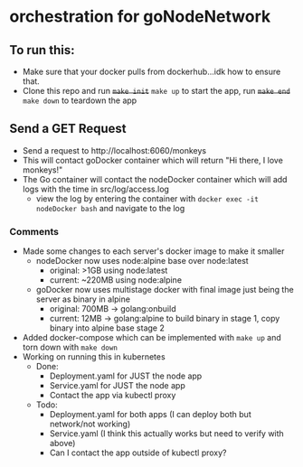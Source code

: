 # orchestration for goNodeNetwork

## To run this:

 - Make sure that your docker pulls from dockerhub...idk how to ensure that.
 - Clone this repo and run ~~`make init`~~ `make up` to start the app, run ~~`make end`~~ `make down` to teardown the app

## Send a GET Request
 - Send a request to http://localhost:6060/monkeys
 - This will contact goDocker container which will return "Hi there, I love monkeys!"
 - The Go container will contact the nodeDocker container which will add logs with the time in src/log/access.log
   - view the log by entering the container with `docker exec -it nodeDocker bash` and navigate to the log

### Comments
 - Made some changes to each server's docker image to make it smaller
   - nodeDocker now uses node:alpine base over node:latest
     - original: >1GB using node:latest
     - current: ~220MB using node:alpine
   - goDocker now uses multistage docker with final image just being the server as binary in alpine
     - original: 700MB -> golang:onbuild
     - current: 12MB -> golang:alpine to build binary in stage 1, copy binary into alpine base stage 2
 - Added docker-compose which can be implemented with `make up` and torn down with `make down`
 - Working on running this in kubernetes
   - Done:
     - Deployment.yaml for JUST the node app
     - Service.yaml for JUST the node app
     - Contact the app via kubectl proxy
   - Todo:
     - Deployment.yaml for both apps (I can deploy both but network/not working)
     - Service.yaml (I think this actually works but need to verify with above)
     - Can I contact the app outside of kubectl proxy?
